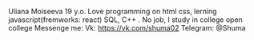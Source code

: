 Uliana Moiseeva 19 y.o.
Love programming on html css, lerning javascript(fremworks:  react) SQL, C++ .
No job, I study in college open college
Messenge me:
Vk: https://vk.com/shuma02
Telegram: @Shuma

